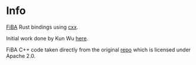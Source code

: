 # Info

[FiBA](http://www.vldb.org/pvldb/vol12/p1167-tangwongsan.pdf) Rust bindings using [cxx](https://cxx.rs/index.html).

Initial work done by Kun Wu [here](https://github.com/Wkkkkk/cxx-demo).

FiBA C++ code taken directly from the original [repo](https://github.com/IBM/sliding-window-aggregators) which is licensed under Apache 2.0.


